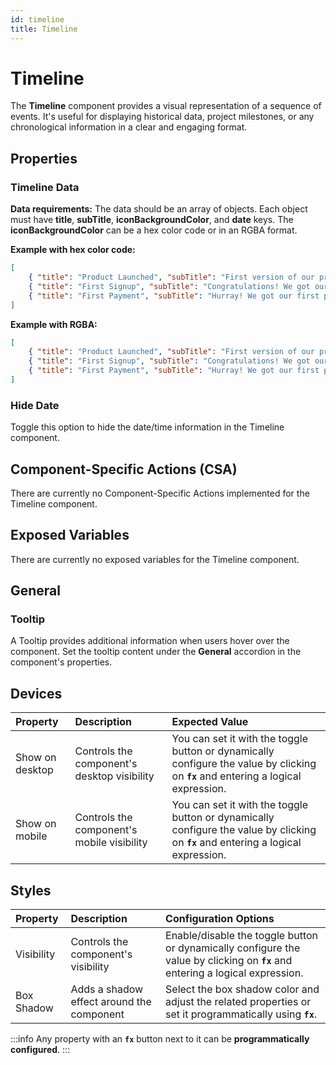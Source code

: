 ```yaml
---
id: timeline
title: Timeline
---
```


# Timeline

The **Timeline** component provides a visual representation of a sequence of events. It's useful for displaying historical data, project milestones, or any chronological information in a clear and engaging format.

<div style={{paddingTop:'24px'}}>

## Properties

### Timeline Data

**Data requirements:** The data should be an array of objects. Each object must have **title**, **subTitle**, **iconBackgroundColor**, and **date** keys. The **iconBackgroundColor** can be a hex color code or in an RGBA format.

**Example with hex color code:**
```json
[ 
    { "title": "Product Launched", "subTitle": "First version of our product released to public", "date": "20/10/2021", "iconBackgroundColor": "#4d72fa"},
    { "title": "First Signup", "subTitle": "Congratulations! We got our first signup", "date": "22/10/2021", "iconBackgroundColor": "#4d72fa"}, 
    { "title": "First Payment", "subTitle": "Hurray! We got our first payment", "date": "01/11/2021", "iconBackgroundColor": "#4d72fa"} 
]
```

**Example with RGBA:**
```json
[ 
    { "title": "Product Launched", "subTitle": "First version of our product released to public", "date": "20/10/2021", "iconBackgroundColor": "rgba(240,17,17,0.5)"},
    { "title": "First Signup", "subTitle": "Congratulations! We got our first signup", "date": "22/10/2021", "iconBackgroundColor": "rgba(60, 179, 113,0.5)"}, 
    { "title": "First Payment", "subTitle": "Hurray! We got our first payment", "date": "01/11/2021", "iconBackgroundColor": "rgba(60, 179, 113,0.5)"} 
]
```

### Hide Date

Toggle this option to hide the date/time information in the Timeline component.

</div>

<div style={{paddingTop:'24px'}}>

## Component-Specific Actions (CSA)

There are currently no Component-Specific Actions implemented for the Timeline component.

</div>

<div style={{paddingTop:'24px'}}>

## Exposed Variables

There are currently no exposed variables for the Timeline component.

</div>

<div style={{paddingTop:'24px'}}>

## General
### Tooltip

A Tooltip provides additional information when users hover over the component. Set the tooltip content under the **General** accordion in the component's properties.

</div>

<div style={{paddingTop:'24px'}}>

## Devices

| Property        | Description                               | Expected Value |
| :-------------- | :---------------------------------------- | :------------- |
| Show on desktop | Controls the component's desktop visibility | You can set it with the toggle button or dynamically configure the value by clicking on **`fx`** and entering a logical expression. |
| Show on mobile  | Controls the component's mobile visibility  | You can set it with the toggle button or dynamically configure the value by clicking on **`fx`** and entering a logical expression. |

</div>

<div style={{paddingTop:'24px'}}>

## Styles

| Property | Description | Configuration Options |
| :------- | :---------- | :-------------------- |
| Visibility | Controls the component's visibility | Enable/disable the toggle button or dynamically configure the value by clicking on **`fx`** and entering a logical expression. |
| Box Shadow | Adds a shadow effect around the component | Select the box shadow color and adjust the related properties or set it programmatically using **`fx`**. |

:::info
Any property with an **`fx`** button next to it can be **programmatically configured**.
:::

</div>
